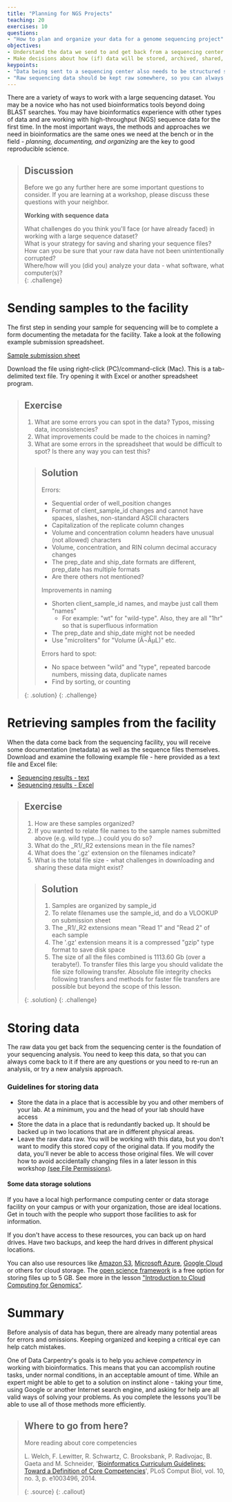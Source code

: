 ```yaml
---
title: "Planning for NGS Projects"
teaching: 20
exercises: 10
questions:
- "How to plan and organize your data for a genome sequencing project"
objectives:
- Understand the data we send to and get back from a sequencing center
- Make decisions about how (if) data will be stored, archived, shared, etc.   
keypoints:
- "Data being sent to a sequencing center also needs to be structured so you can use it."
- "Raw sequencing data should be kept raw somewhere, so you can always go back to the original files."
---
```


There are a variety of ways to work with a large sequencing dataset. You may be a novice who has not used
bioinformatics tools beyond doing BLAST searches. You may have bioinformatics experience with other types of data
and are working with high-throughput (NGS) sequence data for the first time. In the most important ways, the
methods and approaches we need in bioinformatics are the same ones we need at the bench or in the field -
*planning, documenting, and organizing* are the key to good reproducible science.  

> ## Discussion
>
> Before we go any further here are some important questions to consider. If you are learning at a workshop,
> please discuss these questions with your neighbor.
>
>
> **Working with sequence data**
>
> What challenges do you think you'll face (or have already faced) in working with a large sequence dataset?  
> What is your strategy for saving and sharing your sequence files?  
> How can you be sure that your raw data have not been unintentionally corrupted?  
> Where/how will you (did you) analyze your data - what software, what computer(s)?  
{: .challenge}


# Sending samples to the facility

The first step in sending your sample for sequencing will be to complete a form documenting the metadata for the
facility. Take a look at the following example submission spreadsheet.

[Sample submission sheet](../files/sample_submission.txt)

Download the file using right-click (PC)/command-click (Mac). This is a tab-delimited text file. Try opening it
with Excel or another spreadsheet program.

> ## Exercise
>
> 1. What are some errors you can spot in the data? Typos, missing data, inconsistencies?
> 2. What improvements could be made to the choices in naming?
> 3. What are some errors in the spreadsheet that would be difficult to spot? Is there any way you can test this?
>
> > ## Solution
> > Errors:
> > - Sequential order of well_position changes
> > - Format of client_sample_id changes and cannot have spaces, slashes, non-standard ASCII characters
> > - Capitalization of the replicate column changes
> > - Volume and concentration column headers have unusual (not allowed) characters
> > - Volume, concentration, and RIN column decimal accuracy changes
> > - The prep_date and ship_date formats are different, prep_date has multiple formats 
> > - Are there others not mentioned?
> >
> > Improvements in naming
> > - Shorten client_sample_id names, and maybe just call them "names"
> >   - For example: "wt" for "wild-type". Also, they are all "1hr" so that is superfluous information
> > - The prep_date and ship_date might not be needed
> > - Use "microliters" for "Volume (Â¬ÂµL)" etc. 
> >
> > Errors hard to spot:
> > - No space between "wild" and "type", repeated barcode numbers, missing data, duplicate names
> > - Find by sorting, or counting
> >
> {: .solution}
{: .challenge}

# Retrieving samples from the facility

When the data come back from the sequencing facility, you will receive some documentation (metadata) as well as
the sequence files themselves. Download and examine the following example file - here provided as a text file and
Excel file:

- [Sequencing results - text](../files/sequencing_results_metadata.txt)
- [Sequencing results - Excel](../files/sequencing_results_metadata.xls)

> ## Exercise
>
> 1. How are these samples organized?
> 2. If you wanted to relate file names to the sample names submitted above (e.g. wild type...) could you do so?
> 3. What do the \_R1/\_R2 extensions mean in the file names?
> 4. What does the '.gz' extension on the filenames indicate?
> 5. What is the total file size - what challenges in downloading and sharing these data might exist?  
>
> > ## Solution
> >
> > 1. Samples are organized by sample_id
> > 2. To relate filenames use the sample_id, and do a VLOOKUP on submission sheet
> > 3. The \_R1/\_R2 extensions mean "Read 1" and "Read 2" of each sample
> > 4. The '.gz' extension means it is a compressed "gzip" type format to save disk space
> > 5. The size of all the files combined is 1113.60 Gb (over a terabyte!). To transfer files this large you should validate the file size following transfer. Absolute file integrity checks following transfers and methods for faster file transfers are possible but beyond the scope of this lesson. 
> >
> {: .solution}
{: .challenge}

# Storing data

The raw data you get back from the sequencing center is the foundation of your sequencing analysis. You need to keep this data, so that you can always come back to it if there are any questions or you need to re-run an analysis, or try a new analysis approach.

### Guidelines for storing data

- Store the data in a place that is accessible by you and other members of your lab. At a minimum, you and the head of your lab should have access
- Store the data in a place that is redundantly backed up. It should be backed up in two locations that are in different physical areas.
- Leave the raw data raw. You will be working with this data, but you don't want to modify this stored copy of the original data. If you modify the data, you'll never be able to access those original files. We will cover how to avoid accidentally changing files in a later lesson in this workshop [(see File Permissions)](https://datacarpentry.org/shell-genomics/03-working-with-files/#file-permissions).

#### Some data storage solutions

If you have a local high performance computing center or data storage facility on your campus or with your organization, those are ideal locations. Get in touch with the people who support those facilities to ask for information.

If you don't have access to these resources, you can back up on hard drives. Have two backups, and keep the hard drives in different physical locations.

You can also use resources like [Amazon S3](https://aws.amazon.com/s3/),  [Microsoft Azure](https://azure.microsoft.com/en-us/pricing/details/storage/blobs/),  [Google Cloud](https://cloud.google.com/storage/) or others for cloud storage. The [open science framework](https://osf.io) is a free option for storing files up to 5 GB. See more in the lesson ["Introduction to Cloud Computing for Genomics"](http://www.datacarpentry.org/cloud-genomics/04-which-cloud/).

# Summary

Before analysis of data has begun, there are already many potential areas for errors and omissions. Keeping
organized and keeping a critical eye can help catch mistakes.

One of Data Carpentry's goals is to help you achieve *competency* in working with bioinformatics. This means that
you can accomplish routine tasks, under normal conditions, in an acceptable amount of time. While an expert might
be able to get to a solution on instinct alone - taking your time, using Google or another Internet search engine,
and asking for help are all valid ways of solving your problems. As you complete the lessons you'll be able to use all of those methods more efficiently.  

> ## Where to go from here?
>
> More reading about core competencies 
>
>L. Welch, F. Lewitter, R. Schwartz, C. Brooksbank, P. Radivojac, B. Gaeta and M. Schneider, '[Bioinformatics Curriculum Guidelines: Toward a Definition of Core Competencies](http://www.ncbi.nlm.nih.gov/pmc/articles/PMC3945096/)', PLoS Comput Biol, vol. 10, no. 3, p. e1003496, 2014.
>
> {: .source}
{: .callout}
